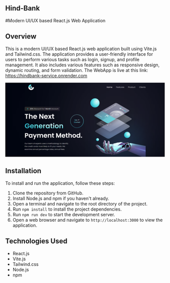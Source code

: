 ## Hind-Bank

#Modern UI/UX based React.js Web Application

## Overview

This is a modern UI/UX based React.js web application built using Vite.js and Tailwind.css. The application provides a user-friendly interface for users to perform various tasks such as login, signup, and profile management. It also includes various features such as responsive design, dynamic routing, and form validation.
The WebApp is live at this link: https://hindbank-service.onrender.com


![mainpg](Hind-Bank_WebApp/src/assets/ss1.png)

## Installation

To install and run the application, follow these steps:

1. Clone the repository from GitHub.
2. Install Node.js and npm if you haven't already.
3. Open a terminal and navigate to the root directory of the project.
4. Run `npm install` to install the project dependencies.
5. Run `npm run dev` to start the development server.
6. Open a web browser and navigate to `http://localhost:3000` to view the application.

## Technologies Used

- React.js
- Vite.js
- Tailwind.css
- Node.js
- npm




